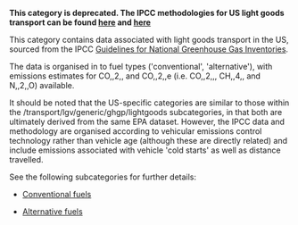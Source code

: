 **This category is deprecated. The IPCC methodologies for US light goods
transport can be found [here](US_road_transport_by_IPCC) and
[here](US_road_transport_with_alternative_fuels_by_IPCC)**

This category contains data associated with light goods transport in the
US, sourced from the IPCC [Guidelines for National Greenhouse Gas
Inventories](http://www.ipcc-nggip.iges.or.jp/).

The data is organised in to fuel types ('conventional', 'alternative'),
with emissions estimates for CO,,2,, and CO,,2,,e (i.e. CO,,2,,, CH,,4,,
and N,,2,,O) available.

It should be noted that the US-specific categories are similar to those
within the /transport/lgv/generic/ghgp/lightgoods subcategories, in that
both are ultimately derived from the same EPA dataset. However, the IPCC
data and methodology are organised according to vehicular emissions
control technology rather than vehicle age (although these are directly
related) and include emissions associated with vehicle 'cold starts' as
well as distance travelled.

See the following subcategories for further details:

  - [Conventional fuels](US_conventional_fuel_light_goods_transport)

<!-- end list -->

  - [Alternative fuels](US_alternative_fuel_light_goods_transport)
